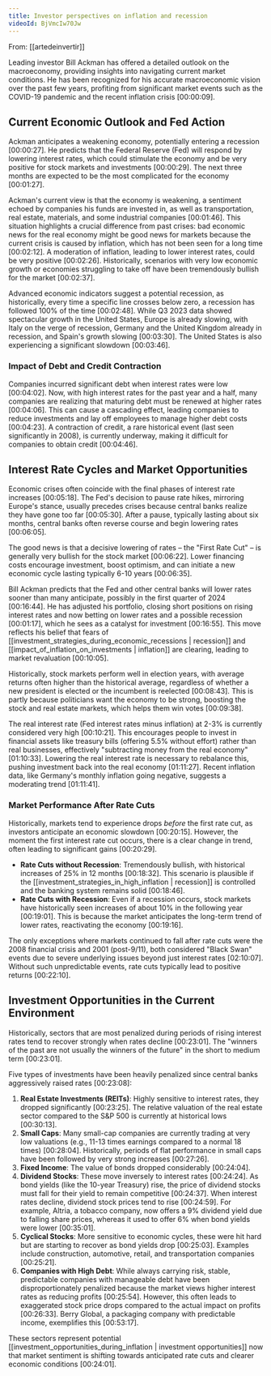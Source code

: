 ```yaml
---
title: Investor perspectives on inflation and recession
videoId: BjVmcIw70Jw
---
```


From: [[artedeinvertir]] <br/> 

Leading investor Bill Ackman has offered a detailed outlook on the macroeconomy, providing insights into navigating current market conditions. He has been recognized for his accurate macroeconomic vision over the past few years, profiting from significant market events such as the COVID-19 pandemic and the recent inflation crisis [00:00:09].

## Current Economic Outlook and Fed Action

Ackman anticipates a weakening economy, potentially entering a recession [00:00:27]. He predicts that the Federal Reserve (Fed) will respond by lowering interest rates, which could stimulate the economy and be very positive for stock markets and investments [00:00:29]. The next three months are expected to be the most complicated for the economy [00:01:27].

Ackman's current view is that the economy is weakening, a sentiment echoed by companies his funds are invested in, as well as transportation, real estate, materials, and some industrial companies [00:01:46]. This situation highlights a crucial difference from past crises: bad economic news for the real economy might be good news for markets because the current crisis is caused by inflation, which has not been seen for a long time [00:02:12]. A moderation of inflation, leading to lower interest rates, could be very positive [00:02:26]. Historically, scenarios with very low economic growth or economies struggling to take off have been tremendously bullish for the market [00:02:37].

Advanced economic indicators suggest a potential recession, as historically, every time a specific line crosses below zero, a recession has followed 100% of the time [00:02:48]. While Q3 2023 data showed spectacular growth in the United States, Europe is already slowing, with Italy on the verge of recession, Germany and the United Kingdom already in recession, and Spain's growth slowing [00:03:30]. The United States is also experiencing a significant slowdown [00:03:46].

### Impact of Debt and Credit Contraction
Companies incurred significant debt when interest rates were low [00:04:02]. Now, with high interest rates for the past year and a half, many companies are realizing that maturing debt must be renewed at higher rates [00:04:06]. This can cause a cascading effect, leading companies to reduce investments and lay off employees to manage higher debt costs [00:04:23]. A contraction of credit, a rare historical event (last seen significantly in 2008), is currently underway, making it difficult for companies to obtain credit [00:04:46].

## Interest Rate Cycles and Market Opportunities
Economic crises often coincide with the final phases of interest rate increases [00:05:18]. The Fed's decision to pause rate hikes, mirroring Europe's stance, usually precedes crises because central banks realize they have gone too far [00:05:30]. After a pause, typically lasting about six months, central banks often reverse course and begin lowering rates [00:06:05].

The good news is that a decisive lowering of rates – the "First Rate Cut" – is generally very bullish for the stock market [00:06:22]. Lower financing costs encourage investment, boost optimism, and can initiate a new economic cycle lasting typically 6-10 years [00:06:35].

Bill Ackman predicts that the Fed and other central banks will lower rates sooner than many anticipate, possibly in the first quarter of 2024 [00:16:44]. He has adjusted his portfolio, closing short positions on rising interest rates and now betting on lower rates and a possible recession [00:01:17], which he sees as a catalyst for investment [00:16:55]. This move reflects his belief that fears of [[investment_strategies_during_economic_recessions | recession]] and [[impact_of_inflation_on_investments | inflation]] are clearing, leading to market revaluation [00:10:05].

Historically, stock markets perform well in election years, with average returns often higher than the historical average, regardless of whether a new president is elected or the incumbent is reelected [00:08:43]. This is partly because politicians want the economy to be strong, boosting the stock and real estate markets, which helps them win votes [00:09:38].

The real interest rate (Fed interest rates minus inflation) at 2-3% is currently considered very high [00:10:21]. This encourages people to invest in financial assets like treasury bills (offering 5.5% without effort) rather than real businesses, effectively "subtracting money from the real economy" [01:10:33]. Lowering the real interest rate is necessary to rebalance this, pushing investment back into the real economy [01:11:27]. Recent inflation data, like Germany's monthly inflation going negative, suggests a moderating trend [01:11:41].

### Market Performance After Rate Cuts
Historically, markets tend to experience drops *before* the first rate cut, as investors anticipate an economic slowdown [00:20:15]. However, the moment the first interest rate cut occurs, there is a clear change in trend, often leading to significant gains [00:20:29].

-   **Rate Cuts without Recession**: Tremendously bullish, with historical increases of 25% in 12 months [00:18:32]. This scenario is plausible if the [[investment_strategies_in_high_inflation | recession]] is controlled and the banking system remains solid [00:18:46].
-   **Rate Cuts with Recession**: Even if a recession occurs, stock markets have historically seen increases of about 10% in the following year [00:19:01]. This is because the market anticipates the long-term trend of lower rates, reactivating the economy [00:19:16].

The only exceptions where markets continued to fall after rate cuts were the 2008 financial crisis and 2001 (post-9/11), both considered "Black Swan" events due to severe underlying issues beyond just interest rates [02:10:07]. Without such unpredictable events, rate cuts typically lead to positive returns [00:22:10].

## Investment Opportunities in the Current Environment
Historically, sectors that are most penalized during periods of rising interest rates tend to recover strongly when rates decline [00:23:01]. The "winners of the past are not usually the winners of the future" in the short to medium term [00:23:01].

Five types of investments have been heavily penalized since central banks aggressively raised rates [00:23:08]:

1.  **Real Estate Investments (REITs)**: Highly sensitive to interest rates, they dropped significantly [00:23:25]. The relative valuation of the real estate sector compared to the S&P 500 is currently at historical lows [00:30:13].
2.  **Small Caps**: Many small-cap companies are currently trading at very low valuations (e.g., 11-13 times earnings compared to a normal 18 times) [00:28:04]. Historically, periods of flat performance in small caps have been followed by very strong increases [00:27:26].
3.  **Fixed Income**: The value of bonds dropped considerably [00:24:04].
4.  **Dividend Stocks**: These move inversely to interest rates [00:24:24]. As bond yields (like the 10-year Treasury) rise, the price of dividend stocks must fall for their yield to remain competitive [00:24:37]. When interest rates decline, dividend stock prices tend to rise [00:24:59]. For example, Altria, a tobacco company, now offers a 9% dividend yield due to falling share prices, whereas it used to offer 6% when bond yields were lower [00:35:01].
5.  **Cyclical Stocks**: More sensitive to economic cycles, these were hit hard but are starting to recover as bond yields drop [00:25:03]. Examples include construction, automotive, retail, and transportation companies [00:25:21].
6.  **Companies with High Debt**: While always carrying risk, stable, predictable companies with manageable debt have been disproportionately penalized because the market views higher interest rates as reducing profits [00:25:54]. However, this often leads to exaggerated stock price drops compared to the actual impact on profits [00:26:33]. Berry Global, a packaging company with predictable income, exemplifies this [00:53:17].

These sectors represent potential [[investment_opportunities_during_inflation | investment opportunities]] now that market sentiment is shifting towards anticipated rate cuts and clearer economic conditions [00:24:01].